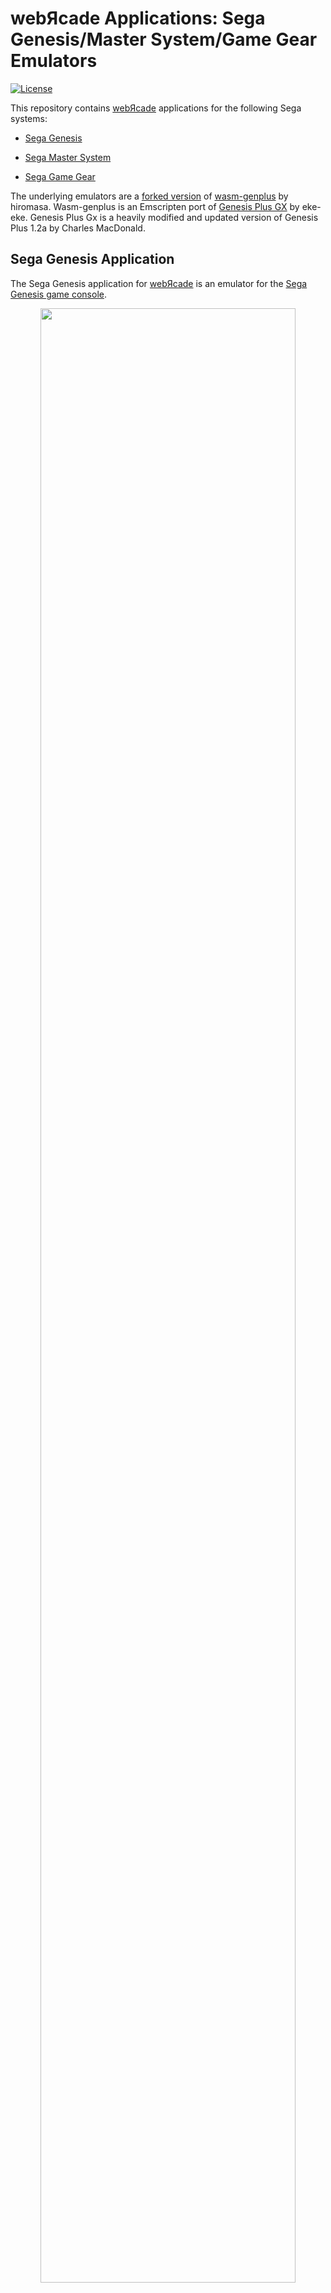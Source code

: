 # webЯcade Applications: Sega Genesis/Master System/Game Gear Emulators

[![License](https://img.shields.io/badge/License-Apache%202.0-blue.svg)](https://opensource.org/licenses/Apache-2.0)

This repository contains [webЯcade](https://www.webrcade.com) applications for the following Sega systems:

* [Sega Genesis](#sega-genesis-application)

* [Sega Master System](#sega-master-system-application)

* [Sega Game Gear](#sega-game-gear-application)

The underlying emulators are a [forked version](https://github.com/raz0red/wasm-genplus/tree/webrcade) of [wasm-genplus](https://github.com/h1romas4/wasm-genplus) by hiromasa. Wasm-genplus is an Emscripten port of [Genesis Plus GX](https://github.com/ekeeke/Genesis-Plus-GX) by eke-eke. Genesis Plus Gx is a heavily modified and updated version of Genesis Plus 1.2a by Charles MacDonald.
 
## Sega Genesis Application 

The Sega Genesis application for [webЯcade](https://www.webrcade.com) is an emulator for the [Sega Genesis game console](https://en.wikipedia.org/wiki/Sega_Genesis).

<p align="center">
 <a href="https://play.webrcade.com">
  <img src="https://docs.webrcade.com/assets/images/apps/genesis.png" width="90%">
 </a>
 <br>
 <i>Omega Blast by Nendo</i>
</p>

### Documentation

The [Sega Genesis Application Documentation](https://docs.webrcade.com/apps/emulators/genesis/) includes [keyboard](https://docs.webrcade.com/apps/emulators/genesis/#keyboard) and [gamepad](https://docs.webrcade.com/apps/emulators/genesis/#gamepad) control mappings, information related to [battery-backed SRAM](https://docs.webrcade.com/apps/emulators/genesis/#battery-backed-sram) support, and details regarding the use of the emulator within a [webЯcade feed](https://docs.webrcade.com/apps/emulators/genesis/#feed). 

## Sega Master System Application

The Sega Master System application for [webЯcade](https://www.webrcade.com) is an emulator for the [Sega Master System game console](https://en.wikipedia.org/wiki/Master_System).

<p align="center">
 <a href="https://play.webrcade.com">
  <img src="https://docs.webrcade.com/assets/images/apps/sms.png" width="90%">
 </a>
 <br>
 <i>Silver Valley by Enrique Ruiz</i>
</p>

### Documentation

The [Sega Master System Application Documentation](https://docs.webrcade.com/apps/emulators/mastersystem/) includes [keyboard](https://docs.webrcade.com/apps/emulators/mastersystem/#keyboard) and [gamepad](https://docs.webrcade.com/apps/emulators/mastersystem/#gamepad) control mappings, information related to [battery-backed SRAM](https://docs.webrcade.com/apps/emulators/mastersystem/#battery-backed-sram) support, and details regarding the use of the emulator within a [webЯcade feed](https://docs.webrcade.com/apps/emulators/mastersystem/#feed). 
 
## Sega Game Gear Application

The Sega Game Gear application for [webЯcade](https://www.webrcade.com) is an emulator for the [Sega Game Gear handheld game console](https://en.wikipedia.org/wiki/Game_Gear).


<p align="center">
 <a href="https://play.webrcade.com">
  <img src="https://docs.webrcade.com/assets/images/apps/gg.png" width="90%">
 </a>
 <br>
 <i>Turrican (Demo) by Martin Konrad</i>
</p>

### Documentation

The [Sega Game Gear Application Documentation](https://docs.webrcade.com/apps/emulators/gamegear/) includes [keyboard](https://docs.webrcade.com/apps/emulators/gamegear/#keyboard) and [gamepad](https://docs.webrcade.com/apps/emulators/gamegear/#gamepad) control mappings, information related to [battery-backed SRAM](https://docs.webrcade.com/apps/emulators/gamegear/#battery-backed-sram) support, and details regarding the use of the emulator within a [webЯcade feed](https://docs.webrcade.com/apps/emulators/gamegear/#feed). 
 
## LICENSE

Licensed under the Apache License, Version 2.0 (the "License"); you may not use this file except in compliance with the License. You may obtain a copy of the License at

http://www.apache.org/licenses/LICENSE-2.0

Unless required by applicable law or agreed to in writing, software distributed under the License is distributed on an "AS IS" BASIS, WITHOUT WARRANTIES OR CONDITIONS OF ANY KIND, either express or implied. See the License for the specific language governing permissions and limitations under the License.

---

The license presented above is limited to the [webЯcade](https://www.webrcade.com) Sega Genesis, Sega Master System, and Sega Game Gear Applications. The underlying [wasm-genplus](https://github.com/h1romas4/wasm-genplus), [Genesis Plus GX](https://github.com/ekeeke/Genesis-Plus-GX), and Genesis Plus projects each retain their own specific licensing.

